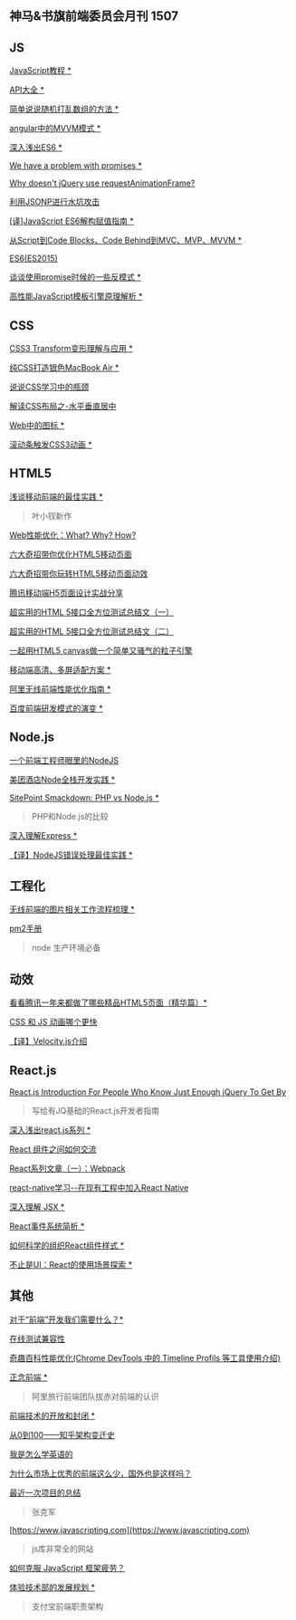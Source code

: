 神马&书旗前端委员会月刊 1507
---

## JS

[JavaScript教程 *](http://www.liaoxuefeng.com/wiki/001434446689867b27157e896e74d51a89c25cc8b43bdb3000)

[API大全 *](http://devdocs.io/express/)

[简单说说随机打乱数组的方法 *](http://www.gbtags.com/gb/share/5646.htm)

[angular中的MVVM模式 *](http://greengerong.github.io/blog/2015/06/16/angularzhong-de-mvvmmo-shi/#jtss-tsina)

[深入浅出ES6 *](http://www.infoq.com/cn/es6-in-depth/)

[We have a problem with promises *](http://fex.baidu.com/blog/2015/07/we-have-a-problem-with-promises/)

[Why doesn't jQuery use requestAnimationFrame?](http://stackoverflow.com/questions/7999680/why-doesnt-jquery-use-requestanimationframe)

[利用JSONP进行水坑攻击](http://drops.wooyun.org/papers/6612)

[[译]JavaScript ES6解构赋值指南 *](http://segmentfault.com/a/1190000002920859)

[从Script到Code Blocks、Code Behind到MVC、MVP、MVVM *](http://www.cnblogs.com/indream/p/3602348.html)

[ES6(ES2015)](http://www.atatech.org/articles/37947)

[谈谈使用promise时候的一些反模式 *](http://efe.baidu.com/blog/promises-anti-pattern/)

[高性能JavaScript模板引擎原理解析 *](http://blogread.cn/it/article/5489?f=wb)

## CSS

[CSS3 Transform变形理解与应用 *](http://www.92fenxiang.com/117.html)

[纯CSS打造银色MacBook Air *](http://www.cnblogs.com/myvin/p/4621231.html)

[说说CSS学习中的瓶颈](http://www.zhangxinxu.com/wordpress/2012/07/bottleneck-css-study/)

[解读CSS布局之-水平垂直居中](http://f2e.souche.com/blog/jie-du-cssbu-ju-zhi-shui-ping-chui-zhi-ju-zhong/)

[Web中的图标 *](https://github.com/amfe/article/issues/2)

[滚动条触发CSS3动画 *](http://www.w3cplus.com/css3/trigger-css-animation-scroll.html)

## HTML5

[浅谈移动前端的最佳实践 *](http://www.cnblogs.com/yexiaochai/p/4219523.html)
>叶小钗新作

[Web性能优化：What? Why? How?](http://www.cnblogs.com/dojo-lzz/p/4591446.html)

[六大奇招带你优化HTML5移动页面](http://www.uisdc.com/play-with-html5-improvement)

[六大奇招带你玩转HTML5移动页面动效](http://www.uisdc.com/play-with-html5-animation)

[腾讯移动端H5页面设计实战分享](http://www.uisdc.com/tencent-html5-design-practice)

[超实用的HTML 5接口全方位测试总结文（一）](http://www.uisdc.com/tgideas-html5-api-test-1)

[超实用的HTML 5接口全方位测试总结文（二）](http://www.uisdc.com/tgideas-html5-api-test-2)

[一起用HTML5 canvas做一个简单又骚气的粒子引擎](http://www.cnblogs.com/jation/p/4627155.html)

[移动端高清、多屏适配方案 *](http://www.html-js.com/article/Mobile-terminal-H5-mobile-terminal-HD-multi-screen-adaptation-scheme%203041)

[阿里无线前端性能优化指南 *](https://github.com/amfe/article/issues/1)

[百度前端研发模式的演变 *](http://www.atatech.org/articles/37977/?frm=mail_daily&uid=117633)

## Node.js

[一个前端工程师眼里的NodeJS](http://mp.weixin.qq.com/s?__biz=MzAxNzQ3MDAyNg==&mid=208996572&idx=3&sn=c1429c53443edada3f5fce9087361625&scene=5#rd)

[美团酒店Node全栈开发实践 *](http://tech.meituan.com/node-fullstack-development-practice.html)

[SitePoint Smackdown: PHP vs Node.js *](http://www.sitepoint.com/sitepoint-smackdown-php-vs-node-js/?utm_medium=email&utm_campaign=SitePoint+Front-end+Newsletter++9+July+2015&utm_content=SitePoint+Front-end+Newsletter++9+July+2015+CID_6e8346a0235d37a35b2e2df25575c79a&utm_source=CampaignMonitor&utm_term=SitePoint%20Smackdown%20PHP%20vs%20Nodejs)
>PHP和Node.js的比较

[深入理解Express *](http://div.io/topic/1063)

[【译】NodeJS错误处理最佳实践 *](http://code.oneapm.com/nodejs/2015/04/13/nodejs-errorhandling/)



## 工程化


[无线前端的图片相关工作流程梳理 *](http://www.atatech.org/articles/36867)


[pm2手册](http://wohugb.gitbooks.io/pm2/content/quick-start/install.html)
>node 生产环境必备

## 动效

[看看腾讯一年来都做了哪些精品HTML5页面（精华篇）*](http://mp.weixin.qq.com/s?__biz=MjM5MjUwMzE2MA==&mid=225800357&idx=1&sn=f594a3e349dde2e4944d9dd75dac109e&scene=5#rd)

[CSS 和 JS 动画哪个更快](http://www.admin10000.com/document/4339.html)

[【译】Velocity.js介绍](http://www.w3ctech.com/topic/1403)


## React.js

[React.js Introduction For People Who Know Just Enough jQuery To Get By](http://reactfordesigners.com/labs/reactjs-introduction-for-people-who-know-just-enough-jquery-to-get-by/?utm_source=javascriptweekly&utm_medium=email)
>写给有JQ基础的React.js开发者指南
 
[深入浅出react.js系列 *](http://www.infoq.com/cn/dive-into-react) 

[React 组件之间如何交流](http://blog.51yuekan.com/2015/07/19/2015-07-19-react-component-communicate/)

[React系列文章（一）：Webpack](http://www.atatech.org/articles/37601/?frm=mail_daily&uid=117633&rnd=1546083744)

[react-native学习--在现有工程中加入React Native](http://www.atatech.org/articles/37845/?frm=mail_daily&uid=117633)

[深入理解 JSX *](http://reactjs.cn/react/docs/jsx-in-depth.html)

[React事件系统简析 *](http://www.atatech.org/articles/37968/?frm=mail_daily&uid=117633)

[如何科学的组织React组件样式 *](http://segmentfault.com/a/1190000003032506)

[不止是UI：React的使用场景探索 *](http://www.linuxeden.com/html/news/20150729/162101.html)

## 其他

[对于“前端”开发我们需要什么？*](http://lcepy.github.io/2015/07/20/对于“前端”开发我们需要什么？/)

[在线测试兼容性](https://www.browserling.com)

[奇趣百科性能优化(Chrome DevTools 中的 Timeline Profils 等工具使用介绍)](https://xinranliu.me/2015-05-22-qiqu-performance/)

[正念前端 *](http://wenku.baidu.com/link?url=vHMGuAFPouAYq-aiJPfmpW8OULVyXEqyPl3JglDIzWlWFMU-MCfSU1qqqtMOiKKsTzt8lGHgM4OJ1rHrXK8vqT5-Sbi7wpuumf4de0si923)
>阿里旅行前端团队拔赤对前端的认识

[前端技术的开放和封闭 *](https://github.com/jayli/jayli.github.com/issues/18)

[从0到100——知乎架构变迁史](http://www.infoq.com/cn/news/2014/12/zhihu-architecture-evolution)

[我是怎么学英语的](http://mp.weixin.qq.com/s?__biz=MjM5MjUwNzIyMA==&mid=207623278&idx=1&sn=051a2ecae8f0392631eb0967eefc607a#rd)

[为什么市场上优秀的前端这么少，国外也是这样吗？](http://www.zhihu.com/question/29875948/answer/45967933)

[最近一次项目的总结](http://www.w3ctech.com/topic/142)
>张克军

[https://www.javascripting.com](https://www.javascripting.com)
>js库非常全的网站

[如何克服 JavaScript 框架疲劳？](http://news.oneapm.com/overcoming-javascript-framework/)

[体验技术部的发展规划 *](http://www.atatech.org/articles/37980/?frm=mail_daily&uid=117633&rnd=221257454)
>支付宝前端职责架构

